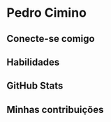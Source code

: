  # Pedro Cimino

 ## Conecte-se comigo

 ## Habilidades

 ## GitHub Stats

 ## Minhas contribuições

